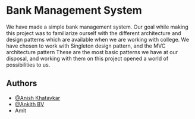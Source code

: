 # Bank Management System

We have made a simple bank management system. Our goal while making this project was to familiarize ourself with the different
architecture and design patterns which are available when we are working with college. We have chosen to work with Singleton design pattern, and the MVC architecture pattern
These are the most basic patterns we have at our disposal, and working with them on this project opened a world of possibilities to us. 




## Authors

- [@Anish Khatavkar](https://www.github.com/ark893)
- [@Ankith BV](https://github.com/Ankithboggaram)
- Amit
